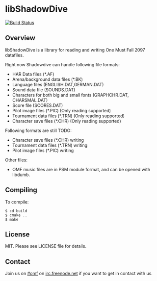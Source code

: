 libShadowDive
=============

[![Build Status](https://travis-ci.org/omf2097/libShadowDive.png?branch=master)](https://travis-ci.org/omf2097/libShadowDive)

Overview
--------
libShadowDive is a library for reading and writing One Must Fall 2097 datafiles. 

Right now Shadowdive can handle following file formats:
* HAR Data files (*.AF)
* Arena/background data files (*.BK)
* Language files (ENGLISH.DAT,GERMAN.DAT)
* Sound data file (SOUNDS.DAT)
* Characters for both big and small fonts (GRAPHCHR.DAT, CHARSMAL.DAT)
* Score file (SCORES.DAT)
* Pilot image files (*.PIC) (Only reading supported)
* Tournament data files (*.TRN) (Only reading supported)
* Character save files (*.CHR) (Only reading supported)

Following formats are still TODO:
* Character save files (*.CHR) writing
* Tournament data files (*.TRN) writing
* Pilot image files (*.PIC) writing

Other files:
* OMF music files are in PSM module format, and can be opened with libdumb.

Compiling
---------

To compile:

```
$ cd build
$ cmake ..
$ make
```

License
-------
MIT. Please see LICENSE file for details.

Contact
-------
Join us on [#omf](http://webchat.freenode.net?channels=omf) on [irc.freenode.net](irc://chat.freenode.net/omf) if you want to get in contact with us.
